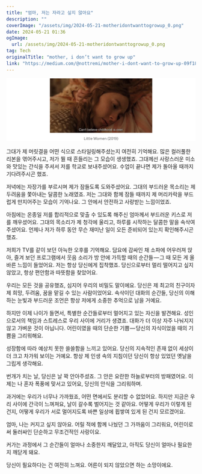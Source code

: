 ```yaml
---
title: "엄마, 저는 자라고 싶지 않아요"
description: ""
coverImage: "/assets/img/2024-05-21-motheridontwanttogrowup_0.png"
date: 2024-05-21 01:36
ogImage: 
  url: /assets/img/2024-05-21-motheridontwanttogrowup_0.png
tag: Tech
originalTitle: "mother, i don’t want to grow up"
link: "https://medium.com/@nottremi/mother-i-dont-want-to-grow-up-09f183d33922"
---
```



![Mother and child](/assets/img/2024-05-21-motheridontwanttogrowup_0.png)

그대가 제 머릿결을 어떤 식으로 스타일링해주셨는지 여전히 기억해요. 많은 컬러풀한 리본을 엮어주시고, 저가 뛸 때 흔들리는 그 모습이 생생했죠. 그대께선 사랑스러운 미소와 맛있는 간식을 주셔서 저를 학교로 보내주셨어요. 수업이 끝나면 제가 돌아올 때까지 기다려주시곤 했죠.

저녁에는 자장가를 부르시며 제가 잠들도록 도와주셨어요. 그대의 부드러운 목소리는 제 두려움을 쫓아내는 달콤한 노래였죠. 저는 그대와 함께 잠들 때까지 제 머리카락을 부드럽게 만지어주는 모습이 기억나요. 그 안에서 안전하고 사랑받는 느낌이었죠.

아침에는 온종일 저를 합리적으로 맞출 수 있도록 해주신 엄마께서 부드러운 키스로 저를 깨우셨어요. 그대의 목소리가 제 청각에 울리고, 하루를 시작하는 달콤한 말을 속삭여주셨어요. 언제나 저가 하루 동안 무슨 재미난 일이 오든 준비되어 있는지 확인해주시곤 했죠.

<div class="content-ad"></div>

저희가 TV를 같이 보던 아늑한 오후를 기억해요. 담요에 감싸인 채 소파에 어우러져 앉아, 즐겨 보던 프로그램에서 웃음 소리가 방 안에 가득할 때의 순간들 — 그 때 모든 게 올바른 느낌이 들었어요. 저는 항상 당신에게 집착했죠. 당신으로부터 멀리 떨어지고 싶지 않았고, 항상 편안함과 따뜻함을 찾았어요.

우리는 모든 것을 공유했죠, 심지어 우리의 비밀도 말이에요. 당신은 제 최고의 친구이자 제 희망, 두려움, 꿈을 맡길 수 있는 사람이었어요. 속삭이던 대화의 순간들, 당신의 이해하는 눈빛과 부드러운 조언은 항상 저에게 소중한 추억으로 남을 거예요.

하지만 이제 나이가 들면서, 특별한 순간들로부터 멀어지고 있는 자신을 발견해요. 성인으로서의 책임과 스트레스로 우리 사이에 거리가 생겼죠. 대화가 더 이상 자주 나눠지지 않고 가벼운 것이 아닙니다. 어린이였을 때의 단순한 기쁨 — 당신의 자식이었을 때의 기쁨을 그리워해요.

성장함에 따라 예상치 못한 쓸쓸함을 느끼고 있어요. 당신의 지속적인 존재 없이 세상이 더 크고 차가워 보이는 거예요. 항상 제 인생 속의 지침이던 당신이 항상 있었던 옛날을 그립게 생각해요.

<div class="content-ad"></div>

번개가 치는 날, 당신은 날 꽉 안아주셨죠. 그 안은 요란한 하늘로부터의 방패였어요. 이제는 나 혼자 폭풍에 맞서고 있어요, 당신의 안식을 그리워하며.

과거에는 우리가 너무나 가까웠죠, 어떤 면에서도 분리할 수 없었어요. 하지만 지금은 우리 사이에 간극이 느껴져요, 날이 갈수록 벌어지는 것 같아요. 어떻게 우리가 이렇게 된 건지, 어떻게 우리가 서로 멀어지도록 바쁜 일상에 휩쌓여 있게 된 건지 모르겠어요.

엄마, 나는 커지고 싶지 않아요. 어릴 적에 함께 나눴던 그 가까움이 그리워요, 어린이로써 둘러싸인 단순하고 무조건적인 사랑이요.

커가는 과정에서 그 순간들이 얼마나 소중한지 깨달았고, 아직도 당신이 얼마나 필요한지 깨닫게 돼요.

<div class="content-ad"></div>

당신이 필요하다는 건 여전히 느껴요. 어른이 되지 않았으면 하는 소망이에요.
